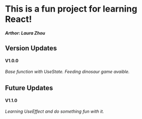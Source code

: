 # This is a fun project for learning React! 

##### Arthor: Laura Zhou

## Version Updates
#### V1.0.0
###### Base function with UseState. Feeding dinosaur game avaible. 

## Future Updates
#### V1.1.0
###### Learning UseEffect and do something fun with it. 